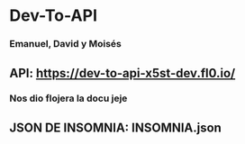 # Dev-To-API

### Emanuel, David y Moisés

## API: https://dev-to-api-x5st-dev.fl0.io/

### Nos dio flojera la docu jeje

## JSON DE INSOMNIA: INSOMNIA.json
